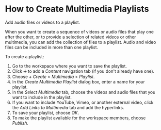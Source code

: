 <!-- loiob719e7f087024254a8ff8de06ff8fed4 -->

<link rel="stylesheet" type="text/css" href="css/sap-icons.css"/>

# How to Create Multimedia Playlists

Add audio files or videos to a playlist.

When you want to create a sequence of videos or audio files that play one after the other, or to provide a selection of related videos or other multimedia, you can add the collection of files to a playlist. Audio and video files can be included in more than one playlist.

To create a playlist:

1.  Go to the workspace where you want to save the playlist.
2.  Click :heavy_plus_sign: to add a *Content* navigation tab \(if you don't already have one\).
3.  Choose *\+ Create* \> *Multimedia* \> *Playlist*.
4.  In the *Create Multimedia Playlist* dialog box, enter a name for your playlist.
5.  In the *Select Multimedia* tab, choose the videos and audio files that you want to include in the playlist.
6.  If you want to include YouTube, Vimeo, or another external video, click the *Add Links to Multimedia* tab and add the hyperlinks.
7.  To save your playlist, choose *OK*.
8.  To make the playlist available for the workspace members, choose *Publish*.


